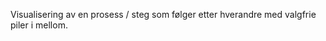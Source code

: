 Visualisering av en prosess / steg som følger etter hverandre med valgfrie piler i mellom. 

```[import](./../../examples/ProcessPreviewExample.vue)
```